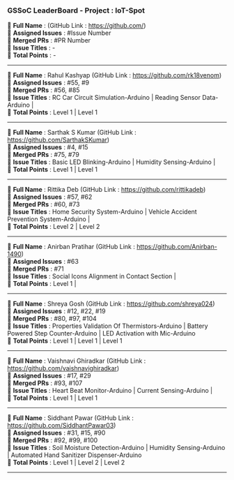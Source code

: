 ### GSSoC LeaderBoard - Project : IoT-Spot

🔴 **Full Name** : (GitHub Link : https://github.com/) <br/>
🔴 **Assigned Issues** : #Issue Number <br/>
🔴 **Merged PRs** : #PR Number <br/>
🔴 **Issue Titles** : - <br/>
🔴 **Total Points** : - <br/>

************************************************************

🔴 **Full Name** : Rahul Kashyap (GitHub Link : https://github.com/rk18venom) <br/>
🔴 **Assigned Issues** : #55, #9 <br/>
🔴 **Merged PRs** : #56, #85 <br/>
🔴 **Issue Titles** : RC Car Circuit Simulation-Arduino | Reading Sensor Data-Arduino |  <br/>
🔴 **Total Points** : Level 1 | Level 1 <br/>

************************************************************

🔴 **Full Name** : Sarthak S Kumar (GitHub Link : https://github.com/SarthakSKumar) <br/>
🔴 **Assigned Issues** : #4, #15 <br/>
🔴 **Merged PRs** : #75, #79 <br/>
🔴 **Issue Titles** : Basic LED Blinking-Arduino | Humidity Sensing-Arduino |  <br/>
🔴 **Total Points** : Level 1 | Level 1 <br/>

************************************************************

🔴 **Full Name** : Rittika Deb (GitHub Link : https://github.com/rittikadeb) <br/>
🔴 **Assigned Issues** : #57, #62 <br/>
🔴 **Merged PRs** : #60, #73 <br/>
🔴 **Issue Titles** : Home Security System-Arduino | Vehicle Accident Prevention System-Arduino |  <br/>
🔴 **Total Points** : Level 2 | Level 2 <br/>

************************************************************

🔴 **Full Name** : Anirban Pratihar (GitHub Link : https://github.com/Anirban-1490) <br/>
🔴 **Assigned Issues** : #63 <br/>
🔴 **Merged PRs** : #71 <br/>
🔴 **Issue Titles** : Social Icons Alignment in Contact Section | <br/>
🔴 **Total Points** : Level 1 | <br/>

************************************************************

🔴 **Full Name** : Shreya Gosh (GitHub Link : https://github.com/shreya024) <br/>
🔴 **Assigned Issues** : #12, #22, #19 <br/>
🔴 **Merged PRs** : #80, #97, #104 <br/>
🔴 **Issue Titles** : Properties Validation Of Thermistors-Arduino | Battery Powered Step Counter-Arduino | LED Activation with Mic-Arduino <br/>
🔴 **Total Points** : Level 1 | Level 1 | Level 1 <br/>

************************************************************

🔴 **Full Name** : Vaishnavi Ghiradkar (GitHub Link : https://github.com/vaishnavighiradkar) <br/>
🔴 **Assigned Issues** : #17, #29 <br/>
🔴 **Merged PRs** : #93, #107 <br/>
🔴 **Issue Titles** : Heart Beat Monitor-Arduino | Current Sensing-Arduino |  <br/>
🔴 **Total Points** : Level 1 | Level 1 <br/>

************************************************************

🔴 **Full Name** : Siddhant Pawar (GitHub Link : https://github.com/SiddhantPawar03) <br/>
🔴 **Assigned Issues** : #31, #15, #90 <br/>
🔴 **Merged PRs** : #92, #99, #100 <br/>
🔴 **Issue Titles** : Soil Moisture Detection-Arduino | Humidity Sensing-Arduino | Automated Hand Sanitizer Dispenser-Arduino <br/>
🔴 **Total Points** : Level 1 | Level 2 | Level 2 <br/>

************************************************************
